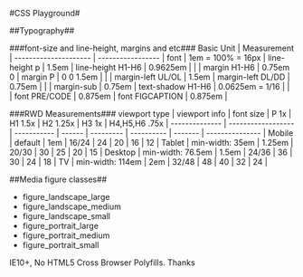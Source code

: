 #CSS Playground#

##Typography##

###font-size and line-height, margins and etc###
    Basic Unit        |    Measurement    |
--------------------- | ----------------- |
   font               | 1em = 100% = 16px |
   line-height p      |      1.5em        |
   line-height H1-H6  |      0.9625em     |
                      |                   |
   margin H1-H6       |      0.75em 0     |
   margin P           |      0 0 1.5em    |
                      |                   |
   margin-left UL/OL  |      1.5em        |
   margin-left DL/DD  |      0.75em       |
                      |                   |
   margin-sub         |      0.75em       |
   text-shadow H1-H6  | 0.0625em = 1/16   |
                      |                   |
   font PRE/CODE      |      0.875em      |
   font FIGCAPTION    |      0.875em      |
   

###RWD Measurements###
 viewport type |    viewport info   |  font size  |  P 1x  |  H1 1.5x  |  H2 1.25x  |  H3 1x  |  H4,H5,H6 .75x  | 
-------------- | ------------------ | ----------- | ------ | --------- | ---------- | ------- | --------------- |
    Mobile     |  default           |    1em      |  16/24 |    24     |     20     |   16    |        12       |
    Tablet     |  min-width: 35em   |    1.25em   |  20/30 |    30     |     25     |   20    |        15       |
    Desktop    |  min-width: 76.5em |    1.5em    |  24/36 |    36     |     30     |   24    |        18       |
    TV         |  min-width: 114em  |    2em      |  32/48 |    48     |     40     |   32    |        24       |


##Media figure classes##

* figure_landscape_large
* figure_landscape_medium
* figure_landscape_small
* figure_portrait_large
* figure_portrait_medium
* figure_portrait_small



IE10+, No HTML5 Cross Browser Polyfills.
Thanks